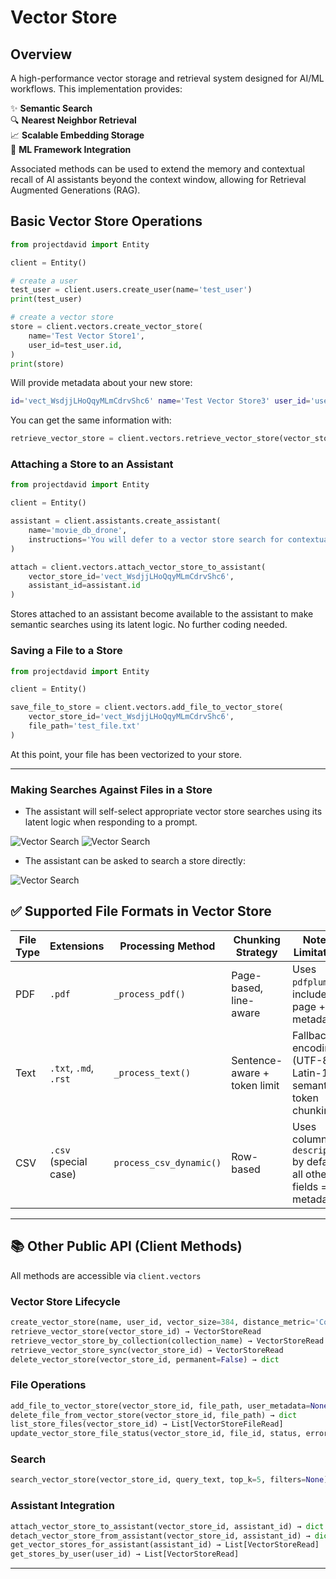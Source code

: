 
# Vector Store
## Overview

A high-performance vector storage and retrieval system designed for AI/ML workflows. This implementation provides:

✨ **Semantic Search**  
🔍 **Nearest Neighbor Retrieval**  
📈 **Scalable Embedding Storage**  
🤖 **ML Framework Integration**

Associated methods can be used to extend the memory and contextual recall of AI assistants beyond the context window, allowing for Retrieval Augmented Generations (RAG).  

## Basic Vector Store Operations

```python
from projectdavid import Entity

client = Entity()

# create a user
test_user = client.users.create_user(name='test_user')
print(test_user)

# create a vector store
store = client.vectors.create_vector_store(
    name='Test Vector Store1',
    user_id=test_user.id,
)
print(store)
```

Will provide metadata about your new store:

```bash
id='vect_WsdjjLHoQqyMLmCdrvShc6' name='Test Vector Store3' user_id='user_gTv1u0Lb97qRpZbbMa4GxF' collection_name='vect_WsdjjLHoQqyMLmCdrvShc6' vector_size=384 distance_metric='COSINE' created_at=1743991638 updated_at=None status=<StatusEnum.active: 'active'> config={} file_count=0
```

You can get the same information with:

```python
retrieve_vector_store = client.vectors.retrieve_vector_store(vector_store_id='vect_WsdjjLHoQqyMLmCdrvShc6')
```

### Attaching a Store to an Assistant

```python
from projectdavid import Entity

client = Entity()

assistant = client.assistants.create_assistant(
    name='movie_db_drone',
    instructions='You will defer to a vector store search for contextual information before every response'
)

attach = client.vectors.attach_vector_store_to_assistant(
    vector_store_id='vect_WsdjjLHoQqyMLmCdrvShc6',
    assistant_id=assistant.id
)
```

Stores attached to an assistant become available to the assistant 
to make semantic searches using its latent logic. No further coding needed. 

### Saving a File to a Store

```python
from projectdavid import Entity

client = Entity()

save_file_to_store = client.vectors.add_file_to_vector_store(
    vector_store_id='vect_WsdjjLHoQqyMLmCdrvShc6',
    file_path='test_file.txt'
)
```

At this point, your file has been vectorized to your store.

---

### Making Searches Against Files in a Store

- The assistant will self-select appropriate vector store 
searches using its latent logic when responding to a prompt.

![Vector Search](/assets/latent_vector_db.png)
![Vector Search](/assets/latent_vector_db2.png)

- The assistant can be asked to search a store directly:

![Vector Search](/assets/direct_vector_search2.png)

## ✅ Supported File Formats in Vector Store

| File Type | Extensions             | Processing Method         | Chunking Strategy            | Notes / Limitations                                                 |
|-----------|------------------------|----------------------------|------------------------------|----------------------------------------------------------------------|
| PDF       | `.pdf`                 | `_process_pdf()`           | Page-based, line-aware       | Uses `pdfplumber`; includes page + line metadata                    |
| Text      | `.txt`, `.md`, `.rst`  | `_process_text()`          | Sentence-aware + token limit | Fallback encodings (UTF-8 / Latin-1); semantic + token chunking     |
| CSV       | `.csv` (special case)  | `process_csv_dynamic()`    | Row-based                    | Uses column `description` by default; all other fields = metadata   |

---

## 📚 Other Public API (Client Methods)

All methods are accessible via `client.vectors`

### Vector Store Lifecycle

```python
create_vector_store(name, user_id, vector_size=384, distance_metric='Cosine') → VectorStoreRead
retrieve_vector_store(vector_store_id) → VectorStoreRead
retrieve_vector_store_by_collection(collection_name) → VectorStoreRead
retrieve_vector_store_sync(vector_store_id) → VectorStoreRead
delete_vector_store(vector_store_id, permanent=False) → dict
```

### File Operations

```python
add_file_to_vector_store(vector_store_id, file_path, user_metadata=None) → VectorStoreRead
delete_file_from_vector_store(vector_store_id, file_path) → dict
list_store_files(vector_store_id) → List[VectorStoreFileRead]
update_vector_store_file_status(vector_store_id, file_id, status, error_message=None) → VectorStoreFileRead
```

### Search

```python
search_vector_store(vector_store_id, query_text, top_k=5, filters=None) → List[dict]
```

### Assistant Integration

```python
attach_vector_store_to_assistant(vector_store_id, assistant_id) → dict
detach_vector_store_from_assistant(vector_store_id, assistant_id) → dict
get_vector_stores_for_assistant(assistant_id) → List[VectorStoreRead]
get_stores_by_user(user_id) → List[VectorStoreRead]
```

---
